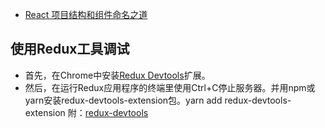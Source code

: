 * [React 项目结构和组件命名之道](https://juejin.im/post/5bccaff96fb9a05cd31ef2ec?utm_source=gold_browser_extension)  

## 使用Redux工具调试  
* 首先，在Chrome中安装[Redux Devtools](https://chrome.google.com/webstore/detail/redux-devtools/lmhkpmbekcpmknklioeibfkpmmfibljd?hl=en)扩展。  
* 然后，在运行Redux应用程序的终端里使用Ctrl+C停止服务器。并用npm或yarn安装redux-devtools-extension包。yarn add redux-devtools-extension
附：[redux-devtools](https://github.com/reduxjs/redux-devtools)
